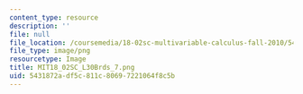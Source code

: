 ```yaml
---
content_type: resource
description: ''
file: null
file_location: /coursemedia/18-02sc-multivariable-calculus-fall-2010/5431872adf5c811c80697221064f8c5b_MIT18_02SC_L30Brds_7.png
file_type: image/png
resourcetype: Image
title: MIT18_02SC_L30Brds_7.png
uid: 5431872a-df5c-811c-8069-7221064f8c5b
---
```

